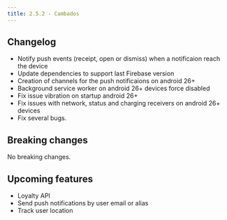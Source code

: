 ```yaml
---
title: 2.5.2 - Cambados
---
```


## Changelog
* Notify push events (receipt, open or dismiss) when a notificaion reach the device
* Update dependencies to support last Firebase version
* Creation of channels for the push notificaions on android 26+
* Background service worker on android 26+ devices force disabled 
* Fix issue vibration on startup android 26+
* Fix issues with network, status and charging receivers on android 26+ devices
* Fix several bugs.


## Breaking changes

No breaking changes.

## Upcoming features

* Loyalty API
* Send push notifications by user email or alias
* Track user location